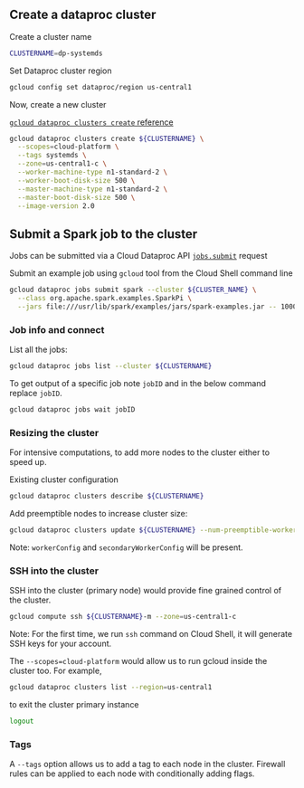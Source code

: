 <!--
{% comment %}
Licensed to the Apache Software Foundation (ASF) under one or more
contributor license agreements.  See the NOTICE file distributed with
this work for additional information regarding copyright ownership.
The ASF licenses this file to you under the Apache License, Version 2.0
(the "License"); you may not use this file except in compliance with
the License.  You may obtain a copy of the License at

http://www.apache.org/licenses/LICENSE-2.0

Unless required by applicable law or agreed to in writing, software
distributed under the License is distributed on an "AS IS" BASIS,
WITHOUT WARRANTIES OR CONDITIONS OF ANY KIND, either express or implied.
See the License for the specific language governing permissions and
limitations under the License.
{% endcomment %}
-->

## Create a dataproc cluster

Create a cluster name
```sh
CLUSTERNAME=dp-systemds
```

Set Dataproc cluster region
```sh
gcloud config set dataproc/region us-central1
```

Now, create a new cluster

[`gcloud dataproc clusters create` reference](https://cloud.google.com/sdk/gcloud/reference/dataproc/clusters/create)
```sh
gcloud dataproc clusters create ${CLUSTERNAME} \
  --scopes=cloud-platform \
  --tags systemds \
  --zone=us-central1-c \
  --worker-machine-type n1-standard-2 \
  --worker-boot-disk-size 500 \
  --master-machine-type n1-standard-2 \
  --master-boot-disk-size 500 \
  --image-version 2.0
```

## Submit a Spark job to the cluster

Jobs can be submitted via a Cloud Dataproc API
[`jobs.submit`](https://cloud.google.com/dataproc/docs/reference/rest/v1/projects.regions.jobs/submit) request

Submit an example job using `gcloud` tool from the Cloud Shell command line

```sh
gcloud dataproc jobs submit spark --cluster ${CLUSTER_NAME} \
  --class org.apache.spark.examples.SparkPi \
  --jars file:///usr/lib/spark/examples/jars/spark-examples.jar -- 1000
```


### Job info and connect

List all the jobs:

```sh
gcloud dataproc jobs list --cluster ${CLUSTERNAME}
```

To get output of a specific job note `jobID` and in the below command
replace `jobID`.

```sh
gcloud dataproc jobs wait jobID
```

### Resizing the cluster

For intensive computations, to add more nodes to the cluster either to speed up.

Existing cluster configuration

```sh
gcloud dataproc clusters describe ${CLUSTERNAME}
```

Add preemptible nodes to increase cluster size:

```sh
gcloud dataproc clusters update ${CLUSTERNAME} --num-preemptible-workers=1
```

Note: `workerConfig` and `secondaryWorkerConfig` will be present.

### SSH into the cluster

SSH into the cluster (primary node) would provide fine grained control of the cluster.

```sh
gcloud compute ssh ${CLUSTERNAME}-m --zone=us-central1-c
```

Note: For the first time, we run `ssh` command on Cloud Shell, it will generate SSH keys
for your account.

The `--scopes=cloud-platform` would allow us to run gcloud inside the cluster too.
For example,

```sh
gcloud dataproc clusters list --region=us-central1
```

to exit the cluster primary instance

```sh
logout
```

### Tags

A `--tags` option allows us to add a tag to each node in the cluster. Firewall rules
can be applied to each node with conditionally adding flags.


